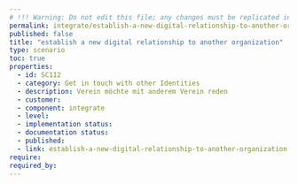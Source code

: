 ```yaml
---
# !!! Warning: Do not edit this file; any changes must be replicated in Excel !!!
permalink: integrate/establish-a-new-digital-relationship-to-another-organization
published: false
title: "establish a new digital relationship to another organization"
type: scenario
toc: true
properties:
  - id: SC112
  - category: Get in touch with other Identities
  - description: Verein möchte mit anderem Verein reden
  - customer:
  - component: integrate
  - level:
  - implementation status:
  - documentation status:
  - published:
  - link: establish-a-new-digital-relationship-to-another-organization
require:
required_by:
---
```

